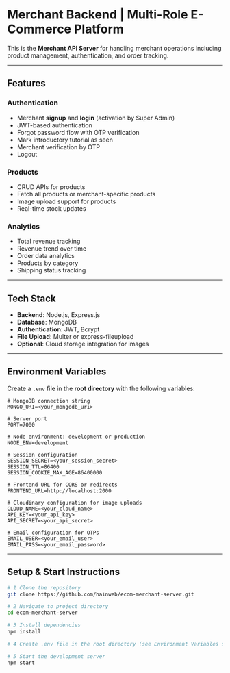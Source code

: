 # Merchant Backend | Multi-Role E-Commerce Platform

This is the **Merchant API Server** for handling merchant operations including product management, authentication, and order tracking.

---

## Features

### Authentication
- Merchant **signup** and **login** (activation by Super Admin)
- JWT-based authentication
- Forgot password flow with OTP verification
- Mark introductory tutorial as seen
- Merchant verification by OTP
- Logout

### Products
- CRUD APIs for products
- Fetch all products or merchant-specific products
- Image upload support for products
- Real-time stock updates

### Analytics
- Total revenue tracking
- Revenue trend over time
- Order data analytics
- Products by category
- Shipping status tracking

---

## Tech Stack

- **Backend**: Node.js, Express.js  
- **Database**: MongoDB 
- **Authentication**: JWT, Bcrypt  
- **File Upload**: Multer or express-fileupload  
- **Optional**: Cloud storage integration for images  

---

## Environment Variables

Create a `.env` file in the **root directory** with the following variables:

```env
# MongoDB connection string
MONGO_URI=<your_mongodb_uri>

# Server port
PORT=7000

# Node environment: development or production
NODE_ENV=development

# Session configuration
SESSION_SECRET=<your_session_secret>
SESSION_TTL=86400
SESSION_COOKIE_MAX_AGE=86400000

# Frontend URL for CORS or redirects
FRONTEND_URL=http://localhost:2000

# Cloudinary configuration for image uploads
CLOUD_NAME=<your_cloud_name>
API_KEY=<your_api_key>
API_SECRET=<your_api_secret>

# Email configuration for OTPs
EMAIL_USER=<your_email_user>
EMAIL_PASS=<your_email_password>

```

---

## Setup & Start Instructions

```bash
# 1️ Clone the repository
git clone https://github.com/hainweb/ecom-merchant-server.git

# 2️ Navigate to project directory
cd ecom-merchant-server

# 3️ Install dependencies
npm install

# 4️ Create .env file in the root directory (see Environment Variables section)

# 5️ Start the development server
npm start
